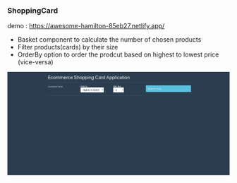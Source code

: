 ### ShoppingCard

demo :  https://awesome-hamilton-85eb27.netlify.app/

- Basket component to calculate the number of chosen products
- Filter products(cards) by their size
- OrderBy option to order the prodcut based on highest to lowest price (vice-versa)

![shopcard-app](./shopcard-app.png)
